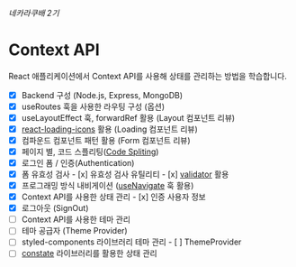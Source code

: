 ###### 네카라쿠배 2기
# Context API

React 애플리케이션에서 Context API를 사용해 상태를 관리하는 방법을 학습합니다.

- [x]  Backend 구성 (Node.js, Express, MongoDB)
- [x]  useRoutes 훅을 사용한 라우팅 구성 (옵션)
- [x]  useLayoutEffect 훅, forwardRef 활용 (Layout 컴포넌트 리뷰)
- [x]  [react-loading-icons](https://loading.damiankress.de/?path=/story/sam-herbert-bars--demo) 활용 (Loading 컴포넌트 리뷰)
- [x]  컴파운드 컴포넌트 패턴 활용 (Form 컴포넌트 리뷰)
- [x]  페이지 별, 코드 스플리팅([Code Spliting](https://reactjs.org/docs/code-splitting.html#code-splitting))
- [x]  로그인 폼 / 인증(Authentication)
  - [x]  폼 유효성 검사
    - [x]  유효성 검사 유틸리티
    - [x]  [validator](https://www.npmjs.com/package/validator) 활용
  - [x]  프로그래밍 방식 내비게이션 ([useNavigate](https://reactrouter.com/docs/en/v6/api#usenavigate) 훅 활용)
  - [x]  Context API를 사용한 상태 관리
    - [x]  인증 사용자 정보
  - [x]  로그아웃 (SignOut)
- [ ]  Context API를 사용한 테마 관리
  - [ ]  테마 공급자 (Theme Provider)
  - [ ]  styled-components 라이브러리 테마 관리
    - [ ]  ThemeProvider
- [ ]  [constate](https://github.com/diegohaz/constate) 라이브러리를 활용한 상태 관리